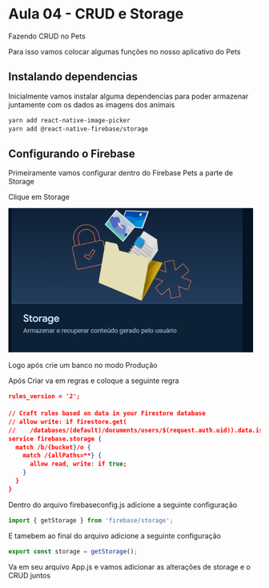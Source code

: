 # Aula 04 - CRUD e Storage

Fazendo CRUD no Pets

Para isso vamos colocar algumas funções no nosso aplicativo do Pets

## Instalando dependencias

Inicialmente vamos instalar alguma dependencias para poder armazenar juntamente com os dados as imagens dos animais

```bash
yarn add react-native-image-picker
yarn add @react-native-firebase/storage
```

## Configurando o Firebase


Primeiramente vamos configurar dentro do Firebase Pets a parte de Storage

Clique em Storage

![alt text](image.png)

Logo após crie um banco no modo Produção

Após Criar va em regras e coloque a seguinte regra

```json
rules_version = '2';

// Craft rules based on data in your Firestore database
// allow write: if firestore.get(
//    /databases/(default)/documents/users/$(request.auth.uid)).data.isAdmin;
service firebase.storage {
  match /b/{bucket}/o {
    match /{allPaths=**} {
      allow read, write: if true;
    }
  }
}
```
Dentro do arquivo firebaseconfig.js adicione a seguinte configuração

```javascript
import { getStorage } from 'firebase/storage';
```

E tamebem ao final do arquivo adicione a seguinte configuração

```javascript
export const storage = getStorage();
```
Va em seu arquivo App.js e vamos adicionar as alterações de storage e o CRUD juntos


